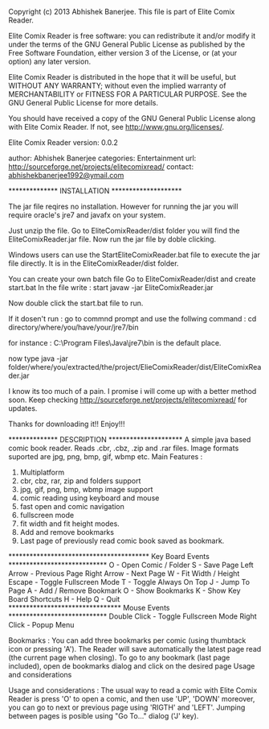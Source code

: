 
Copyright (c) 2013 Abhishek Banerjee.
This file is part of Elite Comix Reader.
    
Elite Comix Reader is free software: you can redistribute it and/or modify
it under the terms of the GNU General Public License as published by
the Free Software Foundation, either version 3 of the License, or
(at your option) any later version.
    
Elite Comix Reader is distributed in the hope that it will be useful,
but WITHOUT ANY WARRANTY; without even the implied warranty of
MERCHANTABILITY or FITNESS FOR A PARTICULAR PURPOSE.  See the
GNU General Public License for more details.
   
You should have received a copy of the GNU General Public License
along with Elite Comix Reader.  If not, see <http://www.gnu.org/licenses/>.

Elite Comix Reader version: 0.0.2

author: Abhishek Banerjee
categories: Entertainment
url: http://sourceforge.net/projects/elitecomixread/
contact: abhishekbanerjee1992@ymail.com


************** INSTALLATION ********************

The jar file reqires no installation. However for running the jar you will require oracle's jre7 and javafx on your system.

Just unzip the file.
Go to EliteComixReader/dist folder you will find the EliteComixReader.jar file. 
Now run the jar file by doble clicking. 

Windows users can use the StartEliteComixReader.bat file to execute the jar file directly.
It is in the EliteComixReader/dist folder.

You can create your own batch file
Go to EliteComixReader/dist and create start.bat
In the file write : start javaw -jar EliteComixReader.jar

Now double click the start.bat file to run.

If it dosen't run :
go to commnd prompt and use the follwing command :
cd directory/where/you/have/your/jre7/bin

for instance : C:\Program Files\Java\jre7\bin is the default place.

now type java -jar folder/where/you/extracted/the/project/ElieComixReader/dist/EliteComixReader.jar



I know its too much of a pain. I promise i will come up with a better method soon.
Keep checking http://sourceforge.net/projects/elitecomixread/ for updates.

Thanks for downloading it!!
Enjoy!!! 

************** DESCRIPTION *********************
A simple java based comic book reader.
Reads .cbr, .cbz, .zip and .rar files.
Image formats suported are jpg, png, bmp, gif, wbmp etc.
Main Features :
1. Multiplatform
2. cbr, cbz, rar, zip and folders support 
3. jpg, gif, png, bmp, wbmp image support 
4. comic reading using keyboard and mouse 
5. fast open and comic navigation 
6. fullscreen mode 
7. fit width and fit height modes.
8. Add and remove bookmarks
9. Last page of previously read comic book saved as bookmark.

**************************************** Key Board Events **************************** 
O - Open Comic / Folder 
S - Save Page 
Left Arrow - Previous Page 
Right Arrow - Next Page 
W - Fit Width / Height 
Escape - Toggle Fullscreen Mode 
T - Toggle Always On Top 
J - Jump To Page 
A - Add / Remove Bookmark 
O - Show Bookmarks 
K - Show Key Board Shortcuts 
H - Help 
Q - Quit  
******************************** Mouse Events **************************** 
Double Click - Toggle Fullscreen Mode 
Right Click - Popup Menu

 
Bookmarks :
You can add three bookmarks per comic (using thumbtack icon or pressing 'A'). 
The Reader will save automatically the latest page read (the current page when closing). 
To go to any bookmark (last page included), open de bookmarks dialog and click on the desired page 
Usage and considerations 


Usage and considerations :
The usual way to read a comic with Elite Comix Reader is press 'O' to open a comic, and then use 'UP', 'DOWN' moreover, you can go to next or previous page using 'RIGTH' and 'LEFT'. 
Jumping between pages is posible using "Go To..." dialog ('J' key). 

